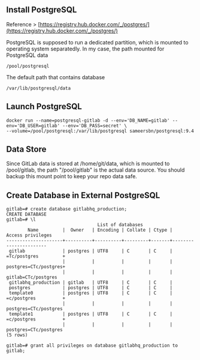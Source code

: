 ## Install PostgreSQL

Reference > [https://registry.hub.docker.com/_/postgres/](https://registry.hub.docker.com/_/postgres/)

PostgreSQL is supposed to run a dedicated partition, which is mounted to operating system separatedly. In my case, the path mounted for PostgreSQL data

	/pool/postgresql 

The default path that contains database	

	/var/lib/postgresql/data 

## Launch PostgreSQL

	docker run --name=postgresql-gitlab -d --env='DB_NAME=gitlab' --env='DB_USER=gitlab' --env='DB_PASS=secret' \
	--volume=/pool/postgresql:/var/lib/postgresql sameersbn/postgresql:9.4		

## Data Store
Since GitLab data is stored at /home/git/data, which is mounted to /pool/gitlab, the path "/pool/gitlab" is the actual data source. You should backup this mount point to keep your repo data safe.

## Create Database in External PostgreSQL

	gitlab=# create database gitlabhq_production;             
	CREATE DATABASE
	gitlab=# \l
	                                  List of databases
	        Name         |  Owner   | Encoding | Collate | Ctype |   Access privileges   
	---------------------+----------+----------+---------+-------+-----------------------
	 gitlab              | postgres | UTF8     | C       | C     | =Tc/postgres         +
	                     |          |          |         |       | postgres=CTc/postgres+
	                     |          |          |         |       | gitlab=CTc/postgres
	 gitlabhq_production | gitlab   | UTF8     | C       | C     | 
	 postgres            | postgres | UTF8     | C       | C     | 
	 template0           | postgres | UTF8     | C       | C     | =c/postgres          +
	                     |          |          |         |       | postgres=CTc/postgres
	 template1           | postgres | UTF8     | C       | C     | =c/postgres          +
	                     |          |          |         |       | postgres=CTc/postgres
	(5 rows)
	
	gitlab=# grant all privileges on database gitlabhq_production to gitlab;
	
